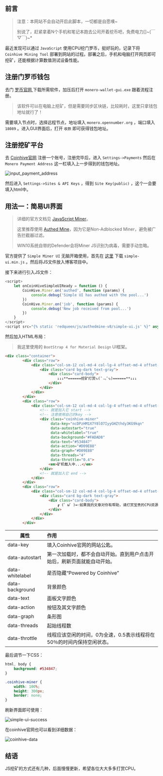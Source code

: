 ## 前言

> 注意：本网站不会自动开启此脚本，一切都是自愿噢~
>
> 别说了，赶紧拿着N个手机和笔记本跑去公司开着挖币吧，免费电力[]~(￣▽￣)~*

最近发现可以通过 `JavaScript` 使用CPU挖门罗币，挺好玩的，记录下将 `Coinhive Mining Tool` 部署到网站的过程。部署之后，手机和电脑打开网页即可挖矿，还能根据计算数值测试设备性能。

## 注册门罗币钱包

去门 [罗币官网 ](https://getmonero.org/downloads/)下载所需软件，加压后打开 `monero-wallet-gui.exe` 跟着流程注册。  

> 该软件可以在电脑上挖矿，但是需要同步区块链，比较耗时，这里只拿钱包地址就行了！

需要填入节点时，选择远程节点，地址填入 `monero.opennumber.org` ，端口填入 `18089` 。进入GUI界面后，打开 `收款` 即可获得钱包地址。

## 注册挖矿平台

去 [Coinhive官网](https://coinhive.com) 注册一个账号，注册完毕后，进入 `Settings->Payments` 然后在 `Monero Payment Address` 这一栏填入上一步得到的钱包地址。  

![input_payment_address](https://s1.ax1x.com/2018/12/20/FDcSh9.png)  

然后进入 `Settings->Sites & API Keys` ，得到 `Site Key(public)` ，这个一会要填入html中。

##  用法一：简易UI界面

> 详细的官方文档见 [JavaScript Miner](https://coinhive.com/documentation/miner)。
>
> 这里推荐使用 [Authed Mine](https://coinhive.com/documentation/authedmine)，因为它是Non-Adblocked Miner，避免被广告拦截器过滤。
>
> WIN10系统自带的Defender会将Miner JS识别为病毒，需要手动忽略。

官方提供了 `Simple Miner UI` 无脑开箱使用，首先在 [这里](https://authedmine.com/lib/simple-ui.min.js) 下载 `simple-ui.min.js` 。然后将JS文件放入博客项目中。  

接下来进行引入JS文件：  

```javascript
<script>
    let onCoinHiveSimpleUIReady = function () {
        CoinHive.Miner.on('authed', function (params) {
            console.debug('Simple UI has authed with the pool...')
        })
        CoinHive.Miner.on('job', function (params) {
            console.debug('New job received from pool...')
        })
    }
</script>
<script src="{% static 'redqueen/js/authedmine-v8/simple-ui.js' %}" async></script>
```

然后加入HTML布局：

> 我这里使用的 `BootStrap 4 for Material Design` UI框架。

```html
<div class="container">
        <div class="row">
            <div class="col-sm-12 col-md-4 col-lg-4 offset-md-4 offset-lg-4">
                <div class="card bg-dark text-gray">
                    <div class="card-body">
                        ↓↓↓**======挖矿打赏ԅ(¯﹃¯ԅ)======**↓↓↓
                    </div>
                </div>
            </div>
        </div>
        <div class="row">
            <div class="col-sm-12 col-md-4 col-lg-4 offset-md-4 offset-lg-4">
                <!-- 就是加入它 start -->
                <!-- 注意使用自己的key -->
                <div class="coinhive-miner"
                     data-key="ncDPzHM1X7Y8lO7IyyGHZthdy3KG9kqn"
                     data-autostart="true"
                     data-whitelabel="true"
                     data-background="#FADAD8"
                     data-text="#534847"
                     data-action="#D09E88"
                     data-graph="#D09E88"
                     data-threads="4"
                     data-throttle="0.4">
                    <em>矿机载入中...</em>
                </div>
                <!-- 就是加入它 end -->
            </div>
        </div>
        <div class="row">
            <div class="col-sm-12 col-md-4 col-lg-4 offset-md-4 offset-lg-4">
                <div class="card bg-dark text-gray">
                    <div class="card-body">
                        ┏ (゜ω゜)=☞如果我的文章对你有帮助，请打赏宝贵的CPU资源，灰常感谢。
                    </div>
                </div>
            </div>
        </div>
```

| 属性            | 作用                                                         |
| --------------- | :----------------------------------------------------------- |
| data-key        | 填入Coinhive官网的网站公匙。                                 |
| data-autostart  | 第一次加载时，都不会自动开始。直到用户点击开始后，刷新页面就能自动开始。 |
| data-whitelabel | 是否隐藏“Powered by Coinhive”                                |
| data-background | 背景颜色                                                     |
| data-text       | 面板文字颜色                                                 |
| data-action     | 按钮及其文字颜色                                             |
| data-graph      | 条形图                                                       |
| data-threads    | 起始线程数                                                   |
| data-throttle   | 线程应该空闲的时间，0为全速，0.5表示线程将在50％的时间内保持空闲状态。 |

最后调节一下CSS：

```css
html, body {
    background: #534847;
}

.coinhive-miner {
    width: 100%;
    height: 300px;
    border: none;
}
```

刷新界面即可使用：

![simple-ui-success](https://s1.ax1x.com/2018/12/20/FDc9pR.png)  

在coinhive官网也可以看到详细数据：

![coinhive-data](https://s1.ax1x.com/2018/12/20/FD6ztJ.png)  

## 结语

JS挖矿的方式还有几种，后面慢慢更新，希望各位大大多多打赏CPU。

